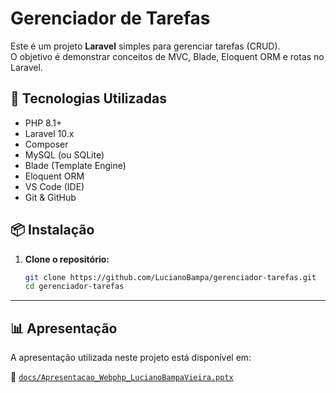 # Gerenciador de Tarefas

Este é um projeto **Laravel** simples para gerenciar tarefas (CRUD).  
O objetivo é demonstrar conceitos de MVC, Blade, Eloquent ORM e rotas no Laravel.

## 🚀 Tecnologias Utilizadas

- PHP 8.1+
- Laravel 10.x
- Composer
- MySQL (ou SQLite)
- Blade (Template Engine)
- Eloquent ORM
- VS Code (IDE)
- Git & GitHub

## 📦 Instalação

1. **Clone o repositório:**
   ```bash
   git clone https://github.com/LucianoBampa/gerenciador-tarefas.git
   cd gerenciador-tarefas

---

## 📊 Apresentação

A apresentação utilizada neste projeto está disponível em:

📂 [`docs/Apresentacao_Webphp_LucianoBampaVieira.pptx`](docs/Apresentacao_Webphp_LucianoBampaVieira.pptx)

